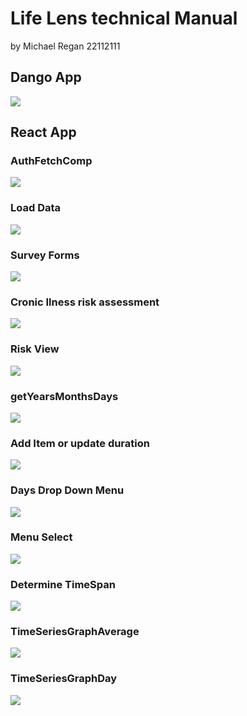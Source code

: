 # Life Lens technical Manual
by Michael Regan 22112111

## Dango App
![](./images/ERDiagram.jpeg)



## React App

### AuthFetchComp
![](../code/plantUML/images/AuthFetchComp.png)

### Load Data
![](../code/plantUML/images/LoadData.png)

### Survey Forms
![](../code/plantUML/images/SurveyForm.png)

### Cronic Ilness risk assessment
![](../code/plantUML/images/ChronicIllnessRiskAssesment.png)

### Risk View
![](../code/plantUML/images/RiskView.png)

### getYearsMonthsDays
![](../code/plantUML/images/getYearsMonthsDays.png)

### Add Item or update duration
![](../code/plantUML/images/AddItemOrUpdateDuration.png)

### Days Drop Down Menu
![](../code/plantUML/images/DaysDropDownMenu.png)

### Menu Select
![](../code/plantUML/images/MenuSelect.png)

### Determine TimeSpan
![](../code/plantUML/images/DetermineTimeSpan.png)

### TimeSeriesGraphAverage
![](../code/plantUML/images/TimeSeriesGraphAverage.png)

### TimeSeriesGraphDay
![](../code/plantUML/images/TimeSeriesGraphDay.png)

